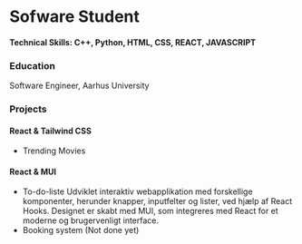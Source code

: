 #  Sofware Student

#### Technical Skills: C++, Python, HTML, CSS, REACT, JAVASCRIPT

### Education
Software Engineer, Aarhus University

### Projects
#### React & Tailwind CSS
- Trending Movies

#### React & MUI
- To-do-liste
Udviklet interaktiv webapplikation med forskellige komponenter, herunder knapper, inputfelter og lister, ved hjælp af React Hooks.
Designet er skabt med MUI, som integreres med React for et moderne og brugervenligt interface.
- Booking system (Not done yet)
